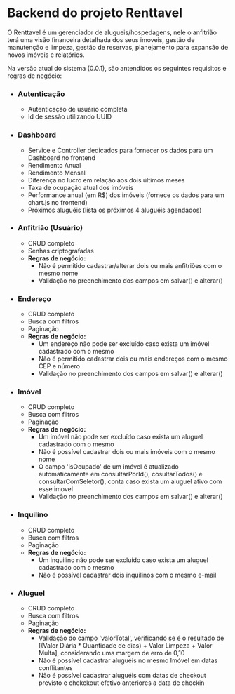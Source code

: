 # Backend do projeto Renttavel
O Renttavel é um gerenciador de alugueis/hospedagens, nele o anfitrião terá uma visão financeira detalhada dos seus imoveis, gestão de manutenção e limpeza, gestão de reservas, planejamento para expansão de novos imóveis e relatórios.

Na versão atual do sistema (0.0.1), são antendidos os seguintes requisitos e regras de negócio:

- ### Autenticação
  - Autenticação de usuário completa
  - Id de sessão utilizando UUID
- ### Dashboard
  - Service e Controller dedicados para fornecer os dados para um Dashboard no frontend
  - Rendimento Anual
  - Rendimento Mensal
  - Diferença no lucro em relação aos dois últimos meses
  - Taxa de ocupação atual dos imóveis
  - Performance anual (em R$) dos imóveis (fornece os dados para um chart.js no frontend)
  - Próximos aluguéis (lista os próximos 4 aluguéis agendados)
- ### Anfitrião (Usuário)
  - CRUD completo
  - Senhas criptografadas
  - <b>Regras de negócio:</b>
    - Não é permitido cadastrar/alterar dois ou mais anfitriões com o mesmo nome
    - Validação no preenchimento dos campos em salvar() e alterar()
- ### Endereço
  - CRUD completo
  - Busca com filtros
  - Paginação
  - <b>Regras de negócio:</b>
    - Um endereço não pode ser excluído caso exista um imóvel cadastrado com o mesmo
    - Não é permitido cadastrar dois ou mais endereços com o mesmo CEP e número
    - Validação no preenchimento dos campos em salvar() e alterar()
- ### Imóvel
  - CRUD completo
  - Busca com filtros
  - Paginação
  - <b>Regras de negócio:</b>
    - Um imóvel não pode ser excluído caso exista um aluguel cadastrado com o mesmo
    - Não é possível cadastrar dois ou mais imóveis com o mesmo nome
    - O campo 'isOcupado' de um imóvel é atualizado automaticamente em consultarPorId(), cosultarTodos() e consultarComSeletor(), conta caso exista um aluguel ativo com esse imovel
    - Validação no preenchimento dos campos em salvar() e alterar()
- ### Inquilino
  - CRUD completo
  - Busca com filtros
  - Paginação
  - <b>Regras de negócio:</b>
    - Um inquilino não pode ser excluído caso exista um aluguel cadastrado com o mesmo
    - Não é possível cadastrar dois inquilinos com o mesmo e-mail
- ### Aluguel
  - CRUD completo
  - Busca com filtros
  - Paginação
  - <b>Regras de negócio:</b>
    - Validação do campo 'valorTotal', verificando se é o resultado de [(Valor Diária * Quantidade de dias) + Valor Limpeza + Valor Multa], considerando uma margem de erro de 0,10
    - Não é possível cadastrar aluguéis no mesmo Imóvel em datas conflitantes
    - Não é possível cadastrar aluguéis com datas de checkout previsto e chekckout efetivo anteriores a data de checkin
    
  

  


